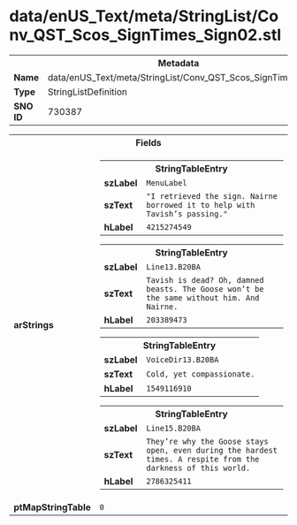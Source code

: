 <h1>data/enUS_Text/meta/StringList/Conv_QST_Scos_SignTimes_Sign02.stl</h1><table><tr><th colspan="100%">Metadata</th></tr><tr><td><b>Name</b></td><td>data/enUS_Text/meta/StringList/Conv_QST_Scos_SignTimes_Sign02.stl</td></tr><tr><td><b>Type</b></td><td>StringListDefinition</td></tr><tr><td><b>SNO ID</b></td><td>730387</td></tr></table>

<table><tr><th colspan="100%">Fields</th></tr><tr><td><b>arStrings</b></td><td><table><tr><th colspan="100%">StringTableEntry</th></tr><tr><td><b>szLabel</b></td><td><code>MenuLabel</code></td></tr><tr><td><b>szText</b></td><td><code>"I retrieved the sign. Nairne borrowed it to help with Tavish’s passing."</code></td></tr><tr><td><b>hLabel</b></td><td><code>4215274549</code></td></tr></table>


<table><tr><th colspan="100%">StringTableEntry</th></tr><tr><td><b>szLabel</b></td><td><code>Line13.B20BA</code></td></tr><tr><td><b>szText</b></td><td><code>Tavish is dead? Oh, damned beasts. The Goose won’t be the same without him. And Nairne.</code></td></tr><tr><td><b>hLabel</b></td><td><code>203389473</code></td></tr></table>


<table><tr><th colspan="100%">StringTableEntry</th></tr><tr><td><b>szLabel</b></td><td><code>VoiceDir13.B20BA</code></td></tr><tr><td><b>szText</b></td><td><code>Cold, yet compassionate.</code></td></tr><tr><td><b>hLabel</b></td><td><code>1549116910</code></td></tr></table>


<table><tr><th colspan="100%">StringTableEntry</th></tr><tr><td><b>szLabel</b></td><td><code>Line15.B20BA</code></td></tr><tr><td><b>szText</b></td><td><code>They’re why the Goose stays open, even during the hardest times. A respite from the darkness of this world.</code></td></tr><tr><td><b>hLabel</b></td><td><code>2786325411</code></td></tr></table>


</td></tr><tr><td><b>ptMapStringTable</b></td><td><code>0</code></td></tr></table>


